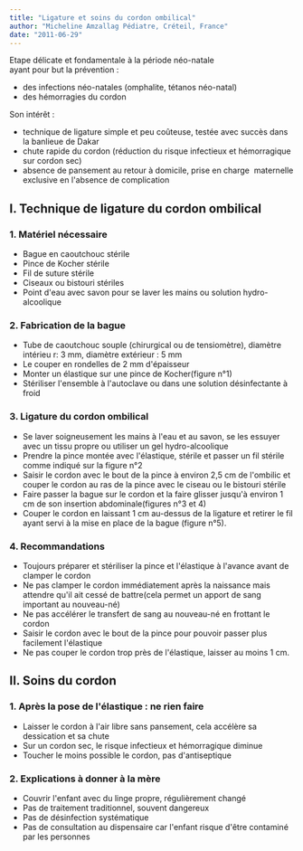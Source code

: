 ```yaml
---
title: "Ligature et soins du cordon ombilical"
author: "Micheline Amzallag Pédiatre, Créteil, France"
date: "2011-06-29"
---
```


Etape délicate et fondamentale à la période néo-natale  
ayant pour but la prévention :

*   des infections néo-natales (omphalite, tétanos néo-natal)
*   des hémorragies du cordon

Son intérêt :

*   technique de ligature simple et peu coûteuse, testée avec succès dans la banlieue de Dakar
*   chute rapide du cordon (réduction du risque infectieux et hémorragique sur cordon sec)
*   absence de pansement au retour à domicile, prise en charge  maternelle exclusive en l'absence de complication
## I. Technique de ligature du cordon ombilical

### 1. Matériel nécessaire

*   Bague en caoutchouc stérile
*   Pince de Kocher stérile
*   Fil de suture stérile
*   Ciseaux ou bistouri stériles
*   Point d'eau avec savon pour se laver les mains ou solution hydro-alcoolique

### 2. Fabrication de la bague

*   Tube de caoutchouc souple (chirurgical ou de tensiomètre), diamètre intérieu r: 3 mm, diamètre extérieur : 5 mm
*   Le couper en rondelles de 2 mm d'épaisseur
*   Monter un élastique sur une pince de Kocher(figure n°1)
*   Stériliser l'ensemble à l'autoclave ou dans une solution désinfectante à froid

### 3. Ligature du cordon ombilical

*   Se laver soigneusement les mains à l'eau et au savon, se les essuyer avec un tissu propre ou utiliser un gel hydro-alcoolique
*   Prendre la pince montée avec l'élastique, stérile et passer un fil stérile comme indiqué sur la figure n°2
*   Saisir le cordon avec le bout de la pince à environ 2,5 cm de l'ombilic et couper le cordon au ras de la pince avec le ciseau ou le bistouri stérile
*   Faire passer la bague sur le cordon et la faire glisser jusqu'à environ 1 cm de son insertion abdominale(figures n°3 et 4)
*   Couper le cordon en laissant 1 cm au-dessus de la ligature et retirer le fil ayant servi à la mise en place de la bague (figure n°5).

### 4. Recommandations

*   Toujours préparer et stériliser la pince et l'élastique à l'avance avant de clamper le cordon
*   Ne pas clamper le cordon immédiatement après la naissance mais attendre qu'il ait cessé de battre(cela permet un apport de sang important au nouveau-né)
*   Ne pas accélérer le transfert de sang au nouveau-né en frottant le cordon
*   Saisir le cordon avec le bout de la pince pour pouvoir passer plus facilement l'élastique
*   Ne pas couper le cordon trop près de l'élastique, laisser au moins 1 cm.

## II. Soins du cordon

### 1. Après la pose de l'élastique : ne rien faire

*   Laisser le cordon à l'air libre sans pansement, cela accélère sa dessication et sa chute
*   Sur un cordon sec, le risque infectieux et hémorragique diminue
*   Toucher le moins possible le cordon, pas d'antiseptique

### 2. Explications à donner à la mère

*   Couvrir l'enfant avec du linge propre, régulièrement changé
*   Pas de traitement traditionnel, souvent dangereux
*   Pas de désinfection systématique
*   Pas de consultation au dispensaire car l'enfant risque d'être contaminé par les personnes